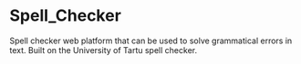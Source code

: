 # Spell_Checker
Spell checker web platform that can be used to solve grammatical errors in text. Built on the University of Tartu spell checker.
